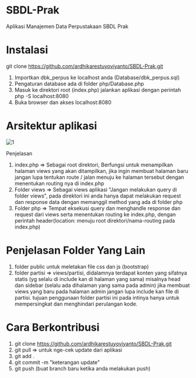 # SBDL-Prak
Aplikasi Manajemen Data Perpustakaan SBDL Prak

# Instalasi

git clone https://github.com/ardhikarestuyoviyanto/SBDL-Prak.git

1. Importkan dbk_perpus ke localhost anda (Database/dbk_perpus.sql)
2. Pengaturan database ada di folder php/Database.php
3. Masuk ke direktori root (index.php) jalankan aplikasi dengan perintah php -S localhost:8080
4. Buka browser dan akses localhost:8080

# Arsitektur aplikasi

![1](https://user-images.githubusercontent.com/61740978/120088364-c6e26100-c119-11eb-81ed-3eba81c2fa8f.PNG)

Penjelasan
1. index.php => Sebagai root direktori, Berfungsi untuk menampilkan halaman views yang akan ditampilkan, jika ingin membuat halaman baru jangan lupa tentukan route / jalan menuju ke halaman tersebut dengan menentukan routing nya di index.php
2. Folder views =>  Sebagai views aplikasi "Jangan melakukan query di folder views", pada direktori ini anda hanya dapat melakukan request dan response data dengan memanggil method yang ada di folder php
3. Folder php => Tempat eksekusi query dan menghandle response dan request dari views serta menentukan routing ke index.php, dengan perintah 
   header(location: menuju root direktori/nama-routing pada index.php)

#  Penjelasan Folder Yang Lain
1. folder public untuk meletakan file css dan js (bootstrap)
2. folder partisi => views/partisi, didalamnya terdapat konten yang sifatnya statis (yg selalu di include kan di halaman yang sama) misalnya head dan sidebar (selalu ada dihalaman yang sama pada admin) jika membuat views yang baru pada halaman admin jangan lupa include kan file di partisi. tujuan penggunaan folder partisi ini pada intinya hanya untuk mempersingkat dan menghindari perulangan kode.

# Cara Berkontribusi
1. git clone https://github.com/ardhikarestuyoviyanto/SBDL-Prak.git
2. git pull => untuk nge-cek update dari aplikasi
3. git add .
4. git commit -m "keterangan update"
5. git push (buat branch baru ketika anda melakukan push)
